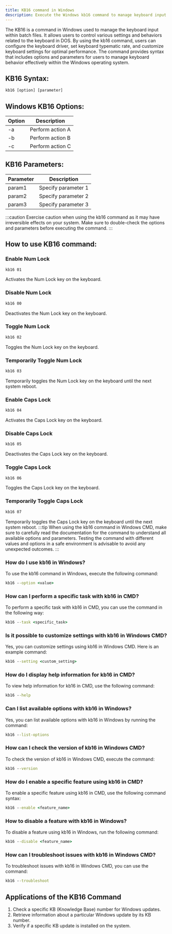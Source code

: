 ```yaml
---
title: KB16 command in Windows
description: Execute the Windows kb16 command to manage keyboard input within batch files. Find syntax, parameters, and options.
---
```


The KB16 is a command in Windows used to manage the keyboard input within batch files. It allows users to control various settings and behaviors related to the keyboard in DOS. By using the kb16 command, users can configure the keyboard driver, set keyboard typematic rate, and customize keyboard settings for optimal performance. The command provides syntax that includes options and parameters for users to manage keyboard behavior effectively within the Windows operating system.

## KB16 Syntax:
```cmd
kb16 [option] [parameter]
```
## Windows KB16 Options:
| Option   | Description               |
|----------|---------------------------|
| -a       | Perform action A          |
| -b       | Perform action B          |
| -c       | Perform action C          |

## KB16 Parameters:
| Parameter | Description              |
|-----------|--------------------------|
| param1    | Specify parameter 1      |
| param2    | Specify parameter 2      |
| param3    | Specify parameter 3      |

:::caution
Exercise caution when using the kb16 command as it may have irreversible effects on your system. Make sure to double-check the options and parameters before executing the command.
:::
## How to use KB16 command:
### Enable Num Lock
```cmd
kb16 01
```
Activates the Num Lock key on the keyboard.

### Disable Num Lock
```cmd
kb16 00
```
Deactivates the Num Lock key on the keyboard.

### Toggle Num Lock
```cmd
kb16 02
```
Toggles the Num Lock key on the keyboard.

### Temporarily Toggle Num Lock
```cmd
kb16 03
```
Temporarily toggles the Num Lock key on the keyboard until the next system reboot.

### Enable Caps Lock
```cmd
kb16 04
```
Activates the Caps Lock key on the keyboard.

### Disable Caps Lock
```cmd
kb16 05
```
Deactivates the Caps Lock key on the keyboard.

### Toggle Caps Lock
```cmd
kb16 06
```
Toggles the Caps Lock key on the keyboard.

### Temporarily Toggle Caps Lock
```cmd
kb16 07
```
Temporarily toggles the Caps Lock key on the keyboard until the next system reboot.
:::tip
When using the kb16 command in Windows CMD, make sure to carefully read the documentation for the command to understand all available options and parameters. Testing the command with different values and options in a safe environment is advisable to avoid any unexpected outcomes.
:::

### How do I use kb16 in Windows?
To use the kb16 command in Windows, execute the following command:
```cmd
kb16 --option <value>
```

### How can I perform a specific task with kb16 in CMD?
To perform a specific task with kb16 in CMD, you can use the command in the following way:
```cmd
kb16 --task <specific_task>
```

### Is it possible to customize settings with kb16 in Windows CMD?
Yes, you can customize settings using kb16 in Windows CMD. Here is an example command:
```cmd
kb16 --setting <custom_setting>
```

### How do I display help information for kb16 in CMD?
To view help information for kb16 in CMD, use the following command:
```cmd
kb16 --help
```

### Can I list available options with kb16 in Windows?
Yes, you can list available options with kb16 in Windows by running the command:
```cmd
kb16 --list-options
```

### How can I check the version of kb16 in Windows CMD?
To check the version of kb16 in Windows CMD, execute the command:
```cmd
kb16 --version
```

### How do I enable a specific feature using kb16 in CMD?
To enable a specific feature using kb16 in CMD, use the following command syntax:
```cmd
kb16 --enable <feature_name>
```

### How to disable a feature with kb16 in Windows?
To disable a feature using kb16 in Windows, run the following command:
```cmd
kb16 --disable <feature_name>
```

### How can I troubleshoot issues with kb16 in Windows CMD?
To troubleshoot issues with kb16 in Windows CMD, you can use the command:
```cmd
kb16 --troubleshoot
```

## Applications of the KB16 Command

1. Check a specific KB (Knowledge Base) number for Windows updates.
2. Retrieve information about a particular Windows update by its KB number.
3. Verify if a specific KB update is installed on the system.